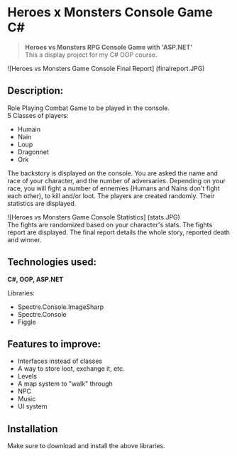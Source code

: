 # Heroes x Monsters Console Game C#
> **Heroes vs Monsters RPG Console Game with 'ASP.NET'**    
This a display project for my C# OOP course.  

![Heroes vs Monsters Game Console Final Report] (finalreport.JPG)
## Description:

Role Playing Combat Game to be played in the console.   
5 Classes of players:  
 - Humain
 - Nain
 - Loup
 - Dragonnet
 - Ork  
 
The backstory is displayed on the console. You are asked the name and race of your character, and the number of adversaries. Depending on your race, you will fight a number of ennemies (Humans and Nains don't fight each other), to kill and/or loot. 
The players are created randomly. Their statistics are displayed.  

![Heroes vs Monsters Game Console Statistics] (stats.JPG)  
The fights are randomized based on your character's stats. The fights report are displayed. The final report details the whole story, reported death and winner.

## Technologies used:
**C#, OOP, ASP.NET**

Libraries:   
- Spectre.Console.ImageSharp  
- Spectre.Console  
- Figgle  

## Features to improve:

- Interfaces instead of classes
- A way to store loot, exchange it, etc.
- Levels
- A map system to "walk" through
- NPC
- Music
- UI system

## Installation

Make sure to download and install the above libraries.
